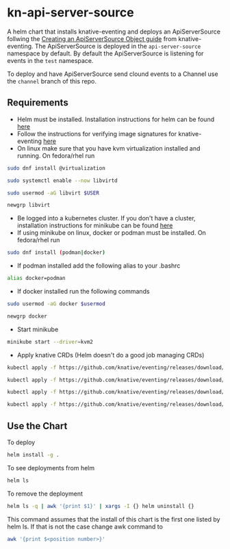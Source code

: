 # kn-api-server-source

A helm chart that installs knative-eventing and deploys an ApiServerSource follwing the
[Creating an ApiServerSource Object guide](https://knative.dev/docs/eventing/sources/apiserversource/getting-started/#creating-an-apiserversource-object)
from knative-eventing. The ApiServerSource is deployed in the `api-server-source` namespace by default. By default the ApiServerSource is listening for 
events in the `test` namespace.

To deploy and have ApiServerSource send clound events to a Channel use the `channel` branch of this repo.

## Requirements

* Helm must be installed. Installation instructions for helm can be found [here](https://helm.sh/docs/intro/install/)
* Follow the instructions for verifying image signatures for knative-eventing [here](https://knative.dev/docs/install/yaml-install/eventing/install-eventing-with-yaml/#verifying-image-signatures)
* On linux make sure that you have kvm virtualization installed and running. On fedora/rhel run
```bash
sudo dnf install @virtualization
```
```bash
sudo systemctl enable --now libvirtd
```
```bash
sudo usermod -aG libvirt $USER
```
```bash
newgrp libvirt
```
* Be logged into a kubernetes cluster. If you don't have a cluster, installation instructions for minikube can be found [here](https://minikube.sigs.k8s.io/docs/start/)
* If using minikube on linux, docker or podman must be installed. On fedora/rhel run
```bash
sudo dnf install (podman|docker)
```
  * If podman installed add the following alias to your .bashrc
  ```bash
  alias docker=podman
  ```
  * If docker installed run the following commands
  ```bash
  sudo usermod -aG docker $usermod
  ```
  ```bash
  newgrp docker
  ```
* Start minikube
```bash
minikube start --driver=kvm2
```
* Apply knative CRDs (Helm doesn't do a good job managing CRDs)
```bash
kubectl apply -f https://github.com/knative/eventing/releases/download/knative-v1.13.3/eventing-crds.yaml
```
```bash
kubectl apply -f https://github.com/knative/eventing/releases/download/knative-v1.13.3/eventing-core.yaml
```
```bash
kubectl apply -f https://github.com/knative/eventing/releases/download/knative-v1.13.3/in-memory-channel.yaml
```
```bash
kubectl apply -f https://github.com/knative/eventing/releases/download/knative-v1.13.3/mt-channel-broker.yaml
```

## Use the Chart

To deploy
```bash
helm install -g .
```

To see deployments from helm
```bash
helm ls
```

To remove the deployment
```bash
helm ls -q | awk '{print $1}' | xargs -I {} helm uninstall {}
```
This command assumes that the install of this chart is the first one listed by helm ls. If that is not the case change awk command to
```bash
awk '{print $<position number>}'
